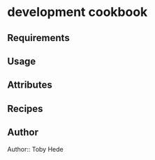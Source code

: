 # development cookbook

## Requirements

## Usage

## Attributes

## Recipes

## Author

Author:: Toby Hede
